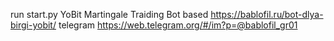 run start.py
YoBit Martingale Traiding Bot
based https://bablofil.ru/bot-dlya-birgi-yobit/
telegram https://web.telegram.org/#/im?p=@bablofil_gr01
